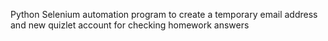 Python Selenium automation program to create a temporary email address and new quizlet account for checking homework answers

